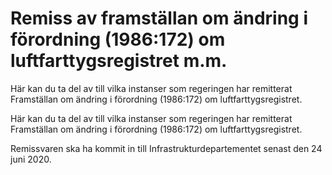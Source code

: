 # Remiss av framställan om ändring i förordning (1986:172) om luftfarttygsregistret m.m.

Här kan du ta del av till vilka instanser som regeringen har remitterat Framställan om ändring i förordning (1986:172) om luftfarttygsregistret.

Här kan du ta del av till vilka instanser som regeringen har remitterat Framställan om ändring i förordning (1986:172) om luftfarttygsregistret.

Remissvaren ska ha kommit in till Infrastrukturdepartementet senast den 24 juni 2020.
